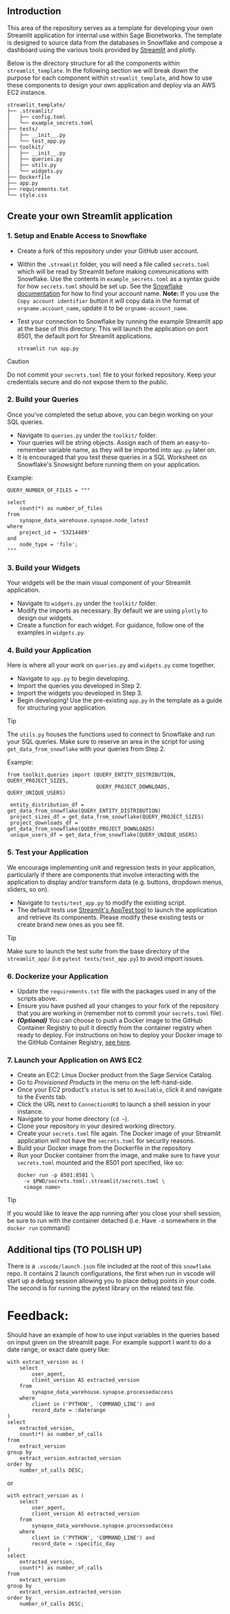 ## Introduction
This area of the repository serves as a template for developing your own Streamlit application for internal use within Sage Bionetworks.
The template is designed to source data from the databases in Snowflake and compose a dashboard using the various tools provided by [Streamlit](https://docs.streamlit.io/)
and plotly.

Below is the directory structure for all the components within `streamlit_template`. In the following section we will break down the purpose for
each component within `streamlit_template`, and how to use these components to design your own application and deploy via an AWS EC2 instance.

```
streamlit_template/
├── .streamlit/
│   ├── config.toml
│   └── example_secrets.toml
├── tests/
│   ├── __init__.py
│   └── test_app.py
├── toolkit/
│   ├── __init__.py
│   ├── queries.py
│   ├── utils.py
|   └── widgets.py
├── Dockerfile
├── app.py
├── requirements.txt
└── style.css
```

## Create your own Streamlit application

### 1. Setup and Enable Access to Snowflake 

- Create a fork of this repository under your GitHub user account.
- Within the `.streamlit` folder, you will need a file called `secrets.toml` which will be read by Streamlit before making communications with Snowflake.
Use the contents in `example_secrets.toml` as a syntax guide for how `secrets.toml` should be set up. See the [Snowflake documentation](https://docs.snowflake.com/en/user-guide/admin-account-identifier#using-an-account-name-as-an-identifier) for how to find your
account name. **Note:** If you use the `Copy account identifier` button it will copy data in the format of `orgname.account_name`, update it to be `orgname-account_name`.
- Test your connection to Snowflake by running the example Streamlit app at the base of this directory. This will launch the application on port 8501, the default port for Streamlit applications.
   
   ```
   streamlit run app.py
   ```

> [!CAUTION]
> Do not commit your `secrets.toml` file to your forked repository. Keep your credentials secure and do not expose them to the public.

### 2. Build your Queries

Once you've completed the setup above, you can begin working on your SQL queries.
- Navigate to `queries.py` under the `toolkit/` folder.
- Your queries will be string objects. Assign each of them an easy-to-remember variable name, as they will be imported into `app.py` later on.
- It is encouraged that you test these queries in a SQL Worksheet on Snowflake's Snowsight before running them on your application.

Example:
```
QUERY_NUMBER_OF_FILES = """

select
    count(*) as number_of_files
from
    synapse_data_warehouse.synapse.node_latest
where 
    project_id = '53214489'
and
    node_type = 'file';
"""
```

### 3. Build your Widgets

Your widgets will be the main visual component of your Streamlit application.

- Navigate to `widgets.py` under the `toolkit/` folder.
- Modify the imports as necessary. By default we are using `plotly` to design our widgets.
- Create a function for each widget. For guidance, follow one of the examples in `widgets.py`.

### 4. Build your Application

Here is where all your work on `queries.py` and `widgets.py` come together.
- Navigate to `app.py` to begin developing.
- Import the queries you developed in Step 2.
- Import the widgets you developed in Step 3.
- Begin developing! Use the pre-existing `app.py` in the template as a guide for structuring your application.

> [!TIP]
> The `utils.py` houses the functions used to connect to Snowflake and run your SQL queries. Make sure to reserve an area
> in the script for using `get_data_from_snowflake` with your queries from Step 2.
>
> Example:
>
> ```
> from toolkit.queries import (QUERY_ENTITY_DISTRIBUTION, QUERY_PROJECT_SIZES,
>                              QUERY_PROJECT_DOWNLOADS, QUERY_UNIQUE_USERS)
>  
>  entity_distribution_df = get_data_from_snowflake(QUERY_ENTITY_DISTRIBUTION)
>  project_sizes_df = get_data_from_snowflake(QUERY_PROJECT_SIZES)
>  project_downloads_df = get_data_from_snowflake(QUERY_PROJECT_DOWNLOADS)
>  unique_users_df = get_data_from_snowflake(QUERY_UNIQUE_USERS)
> ```

### 5. Test your Application

We encourage implementing unit and regression tests in your application, particularly if there are components that involve interacting with the application
to display and/or transform data (e.g. buttons, dropdown menus, sliders, so on).

- Navigate to `tests/test_app.py` to modify the existing script.
- The default tests use [Streamlit's AppTest tool](https://docs.streamlit.io/develop/api-reference/app-testing/st.testing.v1.apptest#run-an-apptest-script) to launch the application and retrieve its components. Please modify these existing tests or create brand new ones
as you see fit.

> [!TIP]
> Make sure to launch the test suite from the base directory of the `streamlit_app/` (i.e `pytest tests/test_app.py`)
> to avoid import issues.

### 6. Dockerize your Application

- Update the `requirements.txt` file with the packages used in any of the scripts above.
- Ensure you have pushed all your changes to your fork of the repository that you are working in (remember not to commit your `secrets.toml` file).
- **_(Optional)_** You can choose to push a Docker image to the GitHub Container Registry to pull it directly from the container registry when ready to deploy.
  For instructions on how to deploy your Docker image to the GitHub Container Registry, [see here](https://docs.github.com/en/packages/working-with-a-github-packages-registry/working-with-the-container-registry).

### 7. Launch your Application on AWS EC2

- Create an EC2: Linux Docker product from the Sage Service Catalog.
- Go to _Provisioned Products_ in the menu on the left-hand-side.
- Once your EC2 product's `status` is set to `Available`, click it and navigate to the _Events_ tab.
- Click the URL next to `ConnectionURI` to launch a shell session in your instance.
- Navigate to your home directory (`cd ~`).
- Clone your repository in your desired working directory.
- Create your `secrets.toml` file again. The Docker image of your Streamlit application will not have the `secrets.toml` for security reasons.
- Build your Docker image from the Dockerfile in the repository
- Run your Docker container from the image, and make sure to have your `secrets.toml` mounted and the 8501 port specified, like so:
  ```
  docker run -p 8501:8501 \
    -v $PWD/secrets.toml:.streamlit/secrets.toml \
    <image name>
  ```
> [!TIP]
> If you would like to leave the app running after you close your shell session, be sure to run with the container detached (i.e. Have `-d` somewhere in the `docker run` command)


## Additional tips (TO POLISH UP)
There is a `.vscode/launch.json` file included at the root of this `snowflake` repo. It
contains 2 launch configurations, the first when run in vscode will start up a debug
session allowing you to place debug points in your code. The second is for running the
pytest library on the related test file.


# Feedback:
Should have an example of how to use input variables in the queries based on input 
given on the streamlit page. For example support I want to do a date range, or exact 
date query like:

```
with extract_version as (
    select
        user_agent, 
        client_version AS extracted_version
    from
        synapse_data_warehouse.synapse.processedaccess
    where
        client in ('PYTHON', 'COMMAND_LINE') and
        record_date = :daterange
)
select
    extracted_version,
    count(*) as number_of_calls
from
    extract_version
group by
    extract_version.extracted_version
order by
    number_of_calls DESC;
```

or
```
with extract_version as (
    select
        user_agent, 
        client_version AS extracted_version
    from
        synapse_data_warehouse.synapse.processedaccess
    where
        client in ('PYTHON', 'COMMAND_LINE') and
        record_date = :specific_day
)
select
    extracted_version,
    count(*) as number_of_calls
from
    extract_version
group by
    extract_version.extracted_version
order by
    number_of_calls DESC;
```
